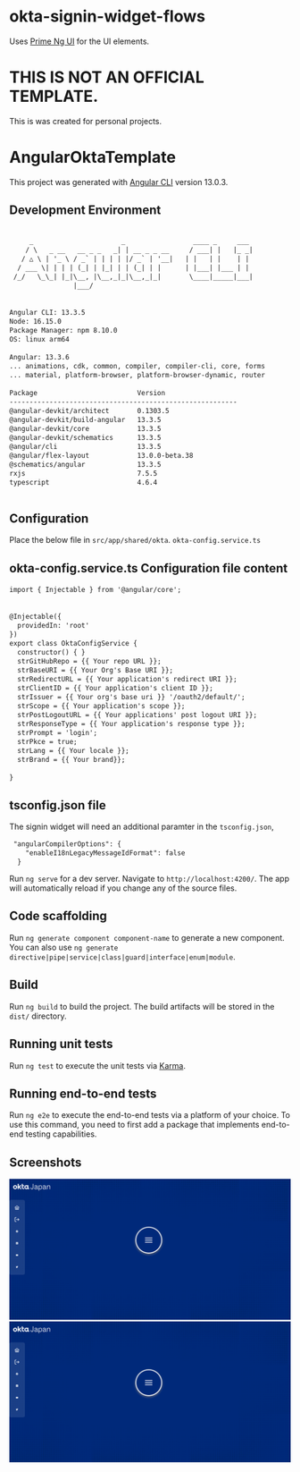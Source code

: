 # okta-signin-widget-flows
Uses [Prime Ng UI](https://www.primefaces.org/primeng/) for the UI elements.

# THIS IS NOT AN OFFICIAL TEMPLATE.  
This is was created for personal projects.

# AngularOktaTemplate

This project was generated with [Angular CLI](https://github.com/angular/angular-cli) version 13.0.3.

## Development Environment
```

     _                      _                 ____ _     ___
    / \   _ __   __ _ _   _| | __ _ _ __     / ___| |   |_ _|
   / △ \ | '_ \ / _` | | | | |/ _` | '__|   | |   | |    | |
  / ___ \| | | | (_| | |_| | | (_| | |      | |___| |___ | |
 /_/   \_\_| |_|\__, |\__,_|_|\__,_|_|       \____|_____|___|
                |___/


Angular CLI: 13.3.5
Node: 16.15.0
Package Manager: npm 8.10.0
OS: linux arm64

Angular: 13.3.6
... animations, cdk, common, compiler, compiler-cli, core, forms
... material, platform-browser, platform-browser-dynamic, router

Package                         Version
---------------------------------------------------------
@angular-devkit/architect       0.1303.5
@angular-devkit/build-angular   13.3.5
@angular-devkit/core            13.3.5
@angular-devkit/schematics      13.3.5
@angular/cli                    13.3.5
@angular/flex-layout            13.0.0-beta.38
@schematics/angular             13.3.5
rxjs                            7.5.5
typescript                      4.6.4


```

## Configuration
Place the below file in `src/app/shared/okta`.
`okta-config.service.ts`

## okta-config.service.ts Configuration file content
```
import { Injectable } from '@angular/core';


@Injectable({
  providedIn: 'root'
})
export class OktaConfigService {
  constructor() { }
  strGitHubRepo = {{ Your repo URL }};
  strBaseURI = {{ Your Org's Base URI }};
  strRedirectURL = {{ Your application's redirect URI }};
  strClientID = {{ Your application's client ID }};
  strIssuer = {{ Your org's base uri }} '/oauth2/default/';
  strScope = {{ Your application's scope }};
  strPostLogoutURL = {{ Your applications' post logout URI }};
  strResponseType = {{ Your application's response type }};
  strPrompt = 'login';
  strPkce = true;
  strLang = {{ Your locale }};
  strBrand = {{ Your brand}};

}
```

## tsconfig.json file
The signin widget will need an additional paramter in the `tsconfig.json`,

```
 "angularCompilerOptions": {
    "enableI18nLegacyMessageIdFormat": false
  }
```


Run `ng serve` for a dev server. Navigate to `http://localhost:4200/`. The app will automatically reload if you change any of the source files.

## Code scaffolding

Run `ng generate component component-name` to generate a new component. You can also use `ng generate directive|pipe|service|class|guard|interface|enum|module`.

## Build

Run `ng build` to build the project. The build artifacts will be stored in the `dist/` directory.

## Running unit tests

Run `ng test` to execute the unit tests via [Karma](https://karma-runner.github.io).

## Running end-to-end tests

Run `ng e2e` to execute the end-to-end tests via a platform of your choice. To use this command, you need to first add a package that implements end-to-end testing capabilities.

## Screenshots
<img src="/Capture.PNG" alt="drawing" width="600"/>
<img src="/Capture.PNG" alt="drawing" width="600"/>